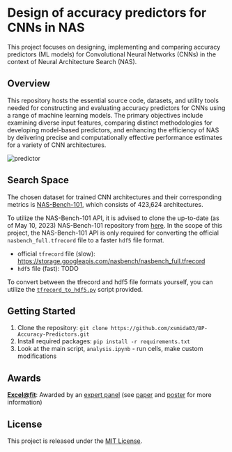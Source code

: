 # Design of accuracy predictors for CNNs in NAS
This project focuses on designing, implementing and comparing accuracy predictors (ML models) for Convolutional Neural Networks (CNNs) in the context of Neural Architecture Search (NAS).

## Overview
This repository hosts the essential source code, datasets, and utility tools needed for constructing and evaluating accuracy predictors for CNNs using a range of machine learning models. The primary objectives include examining diverse input features, comparing distinct methodologies for developing model-based predictors, and enhancing the efficiency of NAS by delivering precise and computationally effective performance estimates for a variety of CNN architectures.

![predictor](https://github.com/xsmida03/BP-Accuracy-Predictors/blob/main/imgs/predictor.png)

## Search Space
The chosen dataset for trained CNN architectures and their corresponding metrics is [NAS-Bench-101](https://github.com/google-research/nasbench), which consists of 423,624 architectures.

To utilize the NAS-Bench-101 API, it is advised to clone the up-to-date (as of May 10, 2023) NAS-Bench-101 repository from [here](https://github.com/xsmida03/nasbench). In the scope of this project, the NAS-Bench-101 API is only required for converting the official `nasbench_full.tfrecord` file to a faster `hdf5` file format.
- official `tfrecord` file (slow): https://storage.googleapis.com/nasbench/nasbench_full.tfrecord
- `hdf5` file (fast): TODO

To convert between the tfrecord and hdf5 file formats yourself, you can utilize the [`tfrecord_to_hdf5.py`](https://github.com/xsmida03/BP-Accuracy-Predictors/blob/main/tfrecord_to_hdf5.py) script provided.

## Getting Started
1. Clone the repository: `git clone https://github.com/xsmida03/BP-Accuracy-Predictors.git`
2. Install required packages: `pip install -r requirements.txt`
3. Look at the main script, `analysis.ipynb` - run cells, make custom modifications

## Awards
**[Excel@fit](https://excel.fit.vutbr.cz/)**: Awarded by an [expert panel](https://excel.fit.vutbr.cz/vysledky/#oceneni-odbornym-panelem) (see [paper](https://excel.fit.vutbr.cz/submissions/2023/082/82.pdf) and [poster](https://excel.fit.vutbr.cz/submissions/2023/082/82_poster.pdf) for more information)

## License
This project is released under the [MIT License](https://opensource.org/license/mit/).

